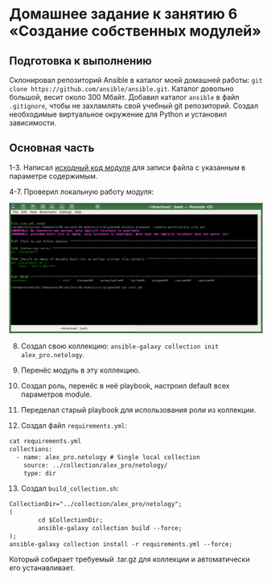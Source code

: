 # Домашнее задание к занятию 6 «Создание собственных модулей»

## Подготовка к выполнению

Склонировал репозиторий Ansible в каталог моей домашней работы:
`git clone https://github.com/ansible/ansible.git`. Каталог довольно большой, весит около 300 Мбайт.
Добавил каталог `ansible` в файл `.gitignore`, чтобы  не захламлять свой учебный git репозиторий.
Создал необходимые виртуальное окружение для Python и установил зависимости.

## Основная часть

1-3.
Написал [исходный код модуля](src/collection/alex_pro/netology/plugins/work6.py) для записи файла с указанным в параметре содержимым.

4-7. Проверил локальную работу модуля:

![](images/task4.png)

8. Создал свою коллекцию: `ansible-galaxy collection init alex_pro.netology`.

9. Перенёс модуль в эту коллекцию.

10. Создал роль, перенёс в неё playbook, настроил default всех параметров module.

11. Переделал старый playbook для использования роли из коллекции.

12. Создал файл `requirements.yml`:
```
cat requirements.yml 
collections:
  - name: alex_pro.netology # Single local collection
    source: ../collection/alex_pro/netology/
    type: dir
```

13. Создал `build_collection.sh`:
```
CollectionDir="../collection/alex_pro/netology";
( 
        cd $CollectionDir;
        ansible-galaxy collection build --force;
);
ansible-galaxy collection install -r requirements.yml --force;
```
Который собирает требуемый .tar.gz для коллекции и автоматически его устанавливает.

